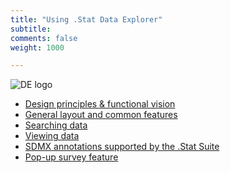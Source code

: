 ```yaml
---
title: "Using .Stat Data Explorer"
subtitle: 
comments: false
weight: 1000

---
```

<!-- This page (or a sub-page or sub-section of this page) of the documentation is referenced as an external resource in the .Stat Academy:
* https://academy.siscc.org/using-dotstat-suite/
Any change affecting its URL must be communicated to the .Stat Academy content admin in advance. -->

![DE logo](/dotstatsuite-documentation/images/de_logo.png)

* [Design principles & functional vision](/dotstatsuite-documentation/using-de/design-principles/)
* [General layout and common features](/dotstatsuite-documentation/using-de/general-layout/)
* [Searching data](/dotstatsuite-documentation/using-de/searching-data/)
* [Viewing data](/dotstatsuite-documentation/using-de/viewing-data/)
* [SDMX annotations supported by the .Stat Suite](/dotstatsuite-documentation/using-de/sdmx-annotations/)
* [Pop-up survey feature](/dotstatsuite-documentation/using-de/popup-survey/)
